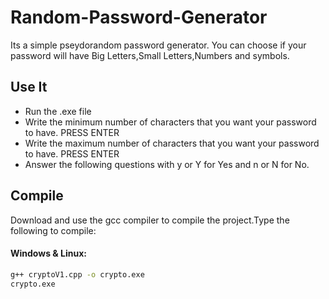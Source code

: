 
# Random-Password-Generator
Its a simple pseydorandom password generator. You can choose if your password will have Big Letters,Small Letters,Numbers and symbols.

## Use It
- Run the .exe file 
- Write the minimum number of characters that you want your password to have. PRESS ENTER
- Write the maximum number of characters that you want your password to have. PRESS ENTER
- Answer the following questions with y or Y for Yes and n or N for No.

## Compile

Download and use the gcc compiler to compile the project.Type the following to compile:

#### Windows & Linux:
```bash
g++ cryptoV1.cpp -o crypto.exe
crypto.exe
```
